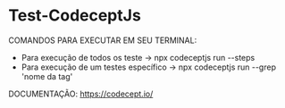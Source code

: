 # Test-CodeceptJs

COMANDOS PARA EXECUTAR EM SEU TERMINAL: 
- Para execução de todos os teste -> npx codeceptjs run --steps
- Para execução de um testes específico -> npx codeceptjs run --grep 'nome da tag'
  

DOCUMENTAÇÃO:
https://codecept.io/


  




